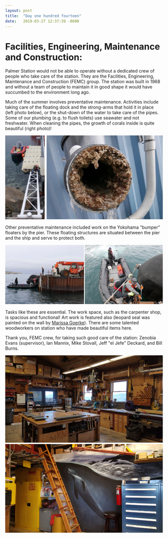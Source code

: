 ```yaml
---
layout: post
title:  "Day one hundred fourteen"
date:   2019-03-27 12:37:39 -0600
---
```

# Facilities, Engineering, Maintenance and Construction:
Palmer Station would not be able to operate without a dedicated crew of people who take care of the station. They are the Facilities, Engineering, Maintenance and Construction (FEMC) group. The station was built in 1968 and without a team of people to maintain it in good shape it would have succumbed to the environment long ago.

Much of the summer involves preventative maintenance. Activities include taking care of the floating dock and the strong-arms that hold it in place (left photo below), or the shut-down of the water to take care of the pipes. Some of our plumbing (e.g. to flush toilets) use seawater and not freshwater. When cleaning the pipes, the growth of corals inside is quite beautiful (right photo)!

![Preventative maintenance of floating dock and pipes](/assets/blog_photos/190327/Maintenance.jpg)

Other preventative maintenance included work on the Yokohama "bumper" floaters by the pier. These floating structures are situated between the pier and the ship and serve to protect both.

![Yokohama floaters](/assets/blog_photos/190327/Yokohama.jpg)

Tasks like these are essential. The work space, such as the carpenter shop, is spacious and functional! Art work is featured also (leopard seal was painted on the wall by [Marissa Goerke](https://natasjavgestel.github.io/blog/2019/02/14/day-seventythree)). There are some talented woodworkers on station who have made beautiful items here. 

Thank you, FEMC crew, for taking such good care of the station: 
Zenobia Evans (supervisor), Ian Mannix, Mike Stovall, Jeff "el Jefe" Deckard, and Bill Burns.
 
![Carp shop](/assets/blog_photos/190327/CarpShop.jpg)


